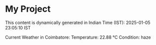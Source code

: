 # My Project

This content is dynamically generated in Indian Time (IST): 2025-01-05 23:05:10 IST


Current Weather in Coimbatore:
Temperature: 22.88 °C
Condition: haze
